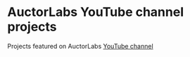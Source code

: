 # AuctorLabs YouTube channel projects

Projects featured on AuctorLabs [YouTube channel](https://www.youtube.com/embed?listType=user_uploads&list=auctorlabs)
